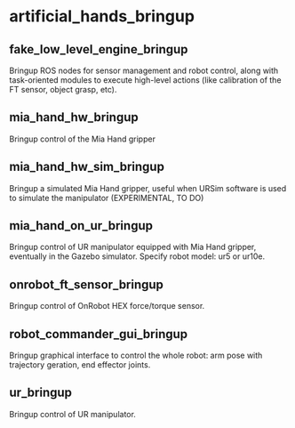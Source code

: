 # artificial_hands_bringup

## fake_low_level_engine_bringup

Bringup ROS nodes for sensor management and robot control, along with task-oriented modules to execute high-level actions (like calibration of the FT sensor, object grasp, etc).

## mia_hand_hw_bringup

Bringup control of the Mia Hand gripper

## mia_hand_hw_sim_bringup

Bringup a simulated Mia Hand gripper, useful when URSim software is used to simulate the manipulator (EXPERIMENTAL, TO DO)

## mia_hand_on_ur_bringup

Bringup control of UR manipulator equipped with Mia Hand gripper, eventually in the Gazebo simulator. Specify robot model: ur5 or ur10e.

## onrobot_ft_sensor_bringup

Bringup control of OnRobot HEX force/torque sensor.

## robot_commander_gui_bringup

Bringup graphical interface to control the whole robot: arm pose with trajectory geration, end effector joints.

## ur_bringup

Bringup control of UR manipulator.